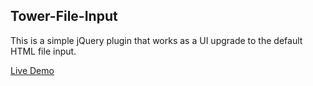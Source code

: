 ﻿## Tower-File-Input

This is a simple jQuery plugin that works as a UI upgrade to the default HTML file input.

[Live Demo](https://struttower.github.io/tower-file-input/demo/index.html)
